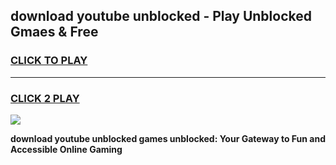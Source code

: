 
## download youtube unblocked - Play Unblocked Gmaes & Free
<h3>
<a href="https://news.freeplayer.one?title=download_youtube_unblocked&ref=23F">CLICK TO PLAY</a></h3>
<hr>

<h3>
<a href="https://news.freeplayer.one?title=download_youtube_unblocked&ref=23F">CLICK 2 PLAY</a>
  
</h3>

<a href="https://news.freeplayer.one?title=download_youtube_unblocked&ref=23F/"><img src="https://clearcache.store/games.png"></a>


**download youtube unblocked games unblocked: Your Gateway to Fun and Accessible Online Gaming**
